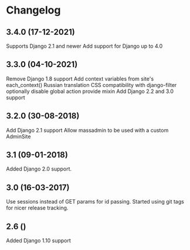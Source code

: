 # Changelog

3.4.0 (17-12-2021)
------------------

Supports Django 2.1 and newer
Add support for Django up to 4.0

3.3.0 (04-10-2021)
------------------

Remove Django 1.8 support
Add context variables from site's each_context()
Russian translation
CSS compatibility with django-filter
optionally disable global action
provide mixin
Add Django 2.2 and 3.0 support

3.2.0 (30-08-2018)
------------------

Add Django 2.1 support
Allow massadmin to be used with a custom AdminSite

3.1 (09-01-2018)
------------------

Added Django 2.0 support.

3.0 (16-03-2017)
------------------

Use sessions instead of GET params for id passing. Started using git tags for nicer release tracking.

2.6 ()
------------------

Added Django 1.10 support
